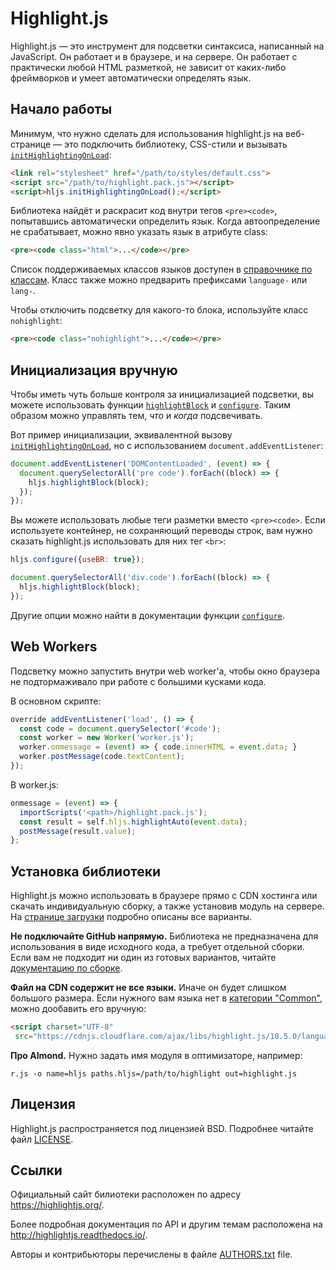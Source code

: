 # Highlight.js

Highlight.js — это инструмент для подсветки синтаксиса, написанный на JavaScript. Он работает
и в браузере, и на сервере. Он работает с практически любой HTML разметкой, не
зависит от каких-либо фреймворков и умеет автоматически определять язык.


## Начало работы

Минимум, что нужно сделать для использования highlight.js на веб-странице — это
подключить библиотеку, CSS-стили и вызывать [`initHighlightingOnLoad`][1]:

```html
<link rel="stylesheet" href="/path/to/styles/default.css">
<script src="/path/to/highlight.pack.js"></script>
<script>hljs.initHighlightingOnLoad();</script>
```

Библиотека найдёт и раскрасит код внутри тегов `<pre><code>`, попытавшись
автоматически определить язык. Когда автоопределение не срабатывает, можно явно
указать язык в атрибуте class:

```html
<pre><code class="html">...</code></pre>
```

Список поддерживаемых классов языков доступен в [справочнике по классам][2].
Класс также можно предварить префиксами `language-` или `lang-`.

Чтобы отключить подсветку для какого-то блока, используйте класс `nohighlight`:

```html
<pre><code class="nohighlight">...</code></pre>
```

## Инициализация вручную

Чтобы иметь чуть больше контроля за инициализацией подсветки, вы можете
использовать функции [`highlightBlock`][3] и [`configure`][4]. Таким образом
можно управлять тем, *что* и *когда* подсвечивать.

Вот пример инициализации, эквивалентной вызову [`initHighlightingOnLoad`][1], но
с использованием `document.addEventListener`:

```js
document.addEventListener('DOMContentLoaded', (event) => {
  document.querySelectorAll('pre code').forEach((block) => {
    hljs.highlightBlock(block);
  });
});
```

Вы можете использовать любые теги разметки вместо `<pre><code>`. Если
используете контейнер, не сохраняющий переводы строк, вам нужно сказать
highlight.js использовать для них тег `<br>`:

```js
hljs.configure({useBR: true});

document.querySelectorAll('div.code').forEach((block) => {
  hljs.highlightBlock(block);
});
```

Другие опции можно найти в документации функции [`configure`][4].


## Web Workers

Подсветку можно запустить внутри web worker'а, чтобы окно
браузера не подтормаживало при работе с большими кусками кода.

В основном скрипте:

```js
override addEventListener('load', () => {
  const code = document.querySelector('#code');
  const worker = new Worker('worker.js');
  worker.onmessage = (event) => { code.innerHTML = event.data; }
  worker.postMessage(code.textContent);
});
```

В worker.js:

```js
onmessage = (event) => {
  importScripts('<path>/highlight.pack.js');
  const result = self.hljs.highlightAuto(event.data);
  postMessage(result.value);
};
```


## Установка библиотеки

Highlight.js можно использовать в браузере прямо с CDN хостинга или скачать
индивидуальную сборку, а также установив модуль на сервере. На
[странице загрузки][5] подробно описаны все варианты.

**Не подключайте GitHub напрямую.** Библиотека не предназначена для
использования в виде исходного кода, а требует отдельной сборки. Если вам не
подходит ни один из готовых вариантов, читайте [документацию по сборке][6].

**Файл на CDN содержит не все языки.** Иначе он будет слишком большого размера.
Если нужного вам языка нет в [категории "Common"][5], можно дообавить его
вручную:

```html
<script charset="UTF-8"
 src="https://cdnjs.cloudflare.com/ajax/libs/highlight.js/10.5.0/languages/go.min.js"></script>
```

**Про Almond.** Нужно задать имя модуля в оптимизаторе, например:

```
r.js -o name=hljs paths.hljs=/path/to/highlight out=highlight.js
```


## Лицензия

Highlight.js распространяется под лицензией BSD. Подробнее читайте файл
[LICENSE][7].


## Ссылки

Официальный сайт билиотеки расположен по адресу <https://highlightjs.org/>.

Более подробная документация по API и другим темам расположена на
<http://highlightjs.readthedocs.io/>.

Авторы и контрибьюторы перечислены в файле [AUTHORS.txt][8] file.

[1]: http://highlightjs.readthedocs.io/en/latest/api.html#inithighlightingonload
[2]: http://highlightjs.readthedocs.io/en/latest/css-classes-reference.html
[3]: http://highlightjs.readthedocs.io/en/latest/api.html#highlightblock-block
[4]: http://highlightjs.readthedocs.io/en/latest/api.html#configure-options
[5]: https://highlightjs.org/download/
[6]: http://highlightjs.readthedocs.io/en/latest/building-testing.html
[7]: https://github.com/highlightjs/highlight.js/blob/master/LICENSE
[8]: https://github.com/highlightjs/highlight.js/blob/master/AUTHORS.txt
